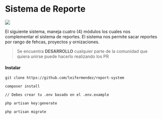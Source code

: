 
# Sistema de Reporte

![](https://i.imgur.com/6dCTYCL.png)

El siguiente sistema, maneja cuatro (4) módulos los cuales nos complementar el sistema de reportes.
El sistema nos permite sacar reportes por rango de fehcas, proyectos y ornizaciones.

> Se encuentra **DESARROLLO** cualquier parte de la comunidad que quiera unirse puede hacerlo realizando los PR
 
#### Instalar
```
git clone https://github.com/leifermendez/report-system

composer install

// Debes crear tu .env basado en el .env.example

php artisan key:generate

php artisan migrate

```
